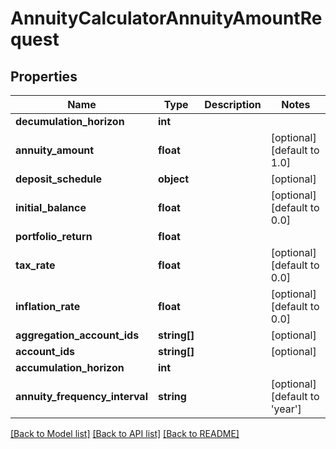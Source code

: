 # AnnuityCalculatorAnnuityAmountRequest

## Properties
Name | Type | Description | Notes
------------ | ------------- | ------------- | -------------
**decumulation_horizon** | **int** |  | 
**annuity_amount** | **float** |  | [optional] [default to 1.0]
**deposit_schedule** | **object** |  | [optional] 
**initial_balance** | **float** |  | [optional] [default to 0.0]
**portfolio_return** | **float** |  | 
**tax_rate** | **float** |  | [optional] [default to 0.0]
**inflation_rate** | **float** |  | [optional] [default to 0.0]
**aggregation_account_ids** | **string[]** |  | [optional] 
**account_ids** | **string[]** |  | [optional] 
**accumulation_horizon** | **int** |  | 
**annuity_frequency_interval** | **string** |  | [optional] [default to 'year']

[[Back to Model list]](../README.md#documentation-for-models) [[Back to API list]](../README.md#documentation-for-api-endpoints) [[Back to README]](../README.md)


